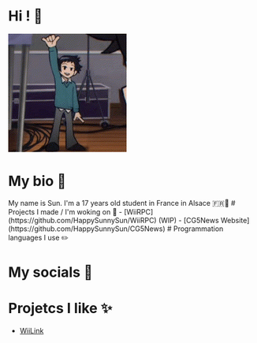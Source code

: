 # Hi ! 👋
![Wallace Wells waving](https://github.com/HappySunnySun/HappySunnysun/blob/main/wallace-wells-wallace.gif)
# My bio 💬
<picture>
  <src="https://github.com/HappySunnySun/HappySunnysun/blob/main/01288b4c742d16eaa964f4e285aa60f2.png">
</picture>
  My name is Sun. I'm a 17 years old student in France in Alsace 🇫🇷🥨
# Projects I made / I'm woking on 📝
- [WiiRPC](https://github.com/HappySunnySun/WiiRPC) (WIP)
- [CG5News Website](https://github.com/HappySunnySun/CG5News)
# Programmation languages I use ✏️

# My socials 📱

# Projetcs I like ✨
- [WiiLink](https://github.com/wiilink24)
